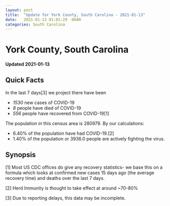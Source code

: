 ```yaml
---
layout: post
title:  "Update for York County, South Carolina - 2021-01-13"
date:   2021-01-13 01:01:29 -0600
categories: South Carolina
---
```


# York County, South Carolina
#### Updated 2021-01-13

## Quick Facts

In the last 7 days[3] we project there have been
- *1530* new cases of COVID-19
- *8* people have died of COVID-19
- *556* people have recovered from COVID-19[1]

The population in this census area is 280979. By our calculations:
- 6.40% of the population have had COVID-19.[2]
- 1.40% of the population or 3936.0 people are actively fighting the virus.

## Synopsis




[1] Most US CDC offices do give any recovery statistics- we base this on a formula which looks at confirmed new cases
15 days ago (the average recovery time) and deaths over the last 7 days.

[2] Herd Immunity is thought to take effect at around ~70-80%

[3] Due to reporting delays, this data may be incomplete.
 
    